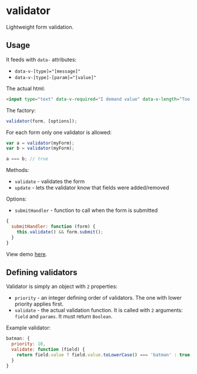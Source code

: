 validator
=========

Lightweight form validation.


Usage
-----
It feeds with `data-` attributes:
- `data-v-[type]="[message]"`
- `data-v-[type]-[param]="[value]"`

The actual html:
```html
<input type="text" data-v-required="I demand value" data-v-length="Too short" data-v-length-min="3">
```

The factory:
```js
validator(form, [options]);
```

For each form only one validator is allowed:
```js
var a = validator(myForm);
var b = validator(myForm);

a === b; // true
```

Methods:
- `validate` - validates the form
- `update` - lets the validator know that fields were added/removed

Options:
- `submitHandler` - function to call when the form is submitted
```js
{
  submitHandler: function (form) {
    this.validate() && form.submit();
  }
}
```

View demo [here](http://rkrupinski.github.io/validator/demo/).

Defining validators
-------------------
Validator is simply an object with `2` properties:
- `priority` - an integer defining order of validators. The one with lower priority applies first.
- `validate` - the actual validation function. It is called with `2` arguments: `field` and `params`. It must return `Boolean`.

Example validator:
```js
batman: {
  priority: 10,
  validate: function (field) {
    return field.value ? field.value.toLowerCase() === 'batman' : true;
  }
}
```
